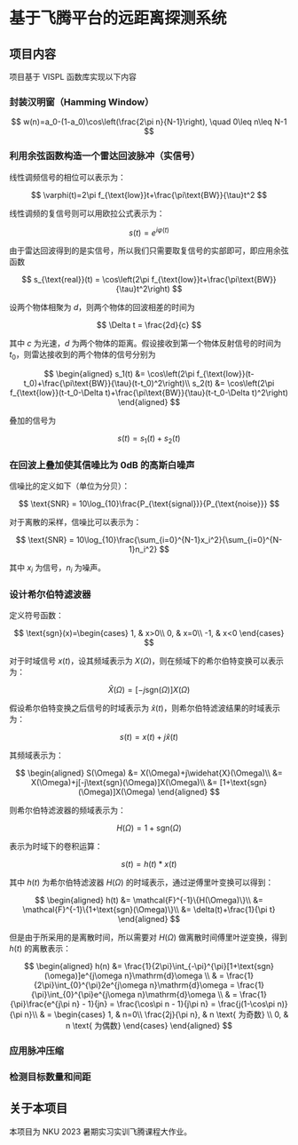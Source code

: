 # 基于飞腾平台的远距离探测系统

## 项目内容

项目基于 VISPL 函数库实现以下内容

### 封装汉明窗（Hamming Window）

$$
w(n)=a_0-(1-a_0)\cos\left(\frac{2\pi n}{N-1}\right), \quad 0\leq n\leq N-1
$$

### 利用余弦函数构造一个雷达回波脉冲（实信号）

线性调频信号的相位可以表示为：

$$
\varphi(t)=2\pi f_{\text{low}}t+\frac{\pi\text{BW}}{\tau}t^2
$$

线性调频的复信号则可以用欧拉公式表示为：

$$
s(t) = e^{i\varphi(t)}
$$

由于雷达回波得到的是实信号，所以我们只需要取复信号的实部即可，即应用余弦函数

$$
s_{\text{real}}(t) = \cos\left(2\pi f_{\text{low}}t+\frac{\pi\text{BW}}{\tau}t^2\right)
$$

设两个物体相聚为 $d$，则两个物体的回波相差的时间为

$$
\Delta t = \frac{2d}{c}
$$

其中 $c$ 为光速，$d$ 为两个物体的距离。假设接收到第一个物体反射信号的时间为 $t_0$，则雷达接收到的两个物体的信号分别为

$$
\begin{aligned}
s_1(t) &= \cos\left(2\pi f_{\text{low}}(t-t_0)+\frac{\pi\text{BW}}{\tau}(t-t_0)^2\right)\\
s_2(t) &= \cos\left(2\pi f_{\text{low}}(t-t_0-\Delta t)+\frac{\pi\text{BW}}{\tau}(t-t_0-\Delta t)^2\right)
\end{aligned}
$$

叠加的信号为

$$
s(t) = s_1(t)+s_2(t)
$$

### 在回波上叠加使其信噪比为 0dB 的高斯白噪声

信噪比的定义如下（单位为分贝）：

$$
\text{SNR} = 10\log_{10}\frac{P_{\text{signal}}}{P_{\text{noise}}}
$$

对于离散的采样，信噪比可以表示为：

$$
\text{SNR} = 10\log_{10}\frac{\sum_{i=0}^{N-1}x_i^2}{\sum_{i=0}^{N-1}n_i^2}
$$

其中 $x_i$ 为信号，$n_i$ 为噪声。

### 设计希尔伯特滤波器

定义符号函数：

$$
\text{sgn}(x)=\begin{cases}
1, & x>0\\
0, & x=0\\
-1, & x<0
\end{cases}
$$

对于时域信号 $x(t)$，设其频域表示为 $X(\Omega)$，则在频域下的希尔伯特变换可以表示为：

$$
\widehat{X}(\Omega) = [-j\text{sgn}(\Omega)]X(\Omega) 
$$

假设希尔伯特变换之后信号的时域表示为 $\widehat{x}(t)$，则希尔伯特滤波结果的时域表示为：

$$
s(t) = x(t)+j\widehat{x}(t)
$$

其频域表示为：

$$
\begin{aligned}
S(\Omega) &= X(\Omega)+j\widehat{X}(\Omega)\\
            &= X(\Omega)+j[-j\text{sgn}(\Omega)]X(\Omega)\\
            &= [1+\text{sgn}(\Omega)]X(\Omega)
\end{aligned}
$$

则希尔伯特滤波器的频域表示为：

$$
H(\Omega) = 1+\text{sgn}(\Omega)
$$

表示为时域下的卷积运算：

$$
s(t) = h(t) * x(t)
$$

其中 $h(t)$ 为希尔伯特滤波器 $H(\Omega)$ 的时域表示，通过逆傅里叶变换可以得到：

$$
\begin{aligned}
h(t) &= \mathcal{F}^{-1}\{H(\Omega)\}\\
        &= \mathcal{F}^{-1}\{1+\text{sgn}(\Omega)\}\\
        &= \delta(t)+\frac{1}{\pi t}
\end{aligned}
$$

但是由于所采用的是离散时间，所以需要对 $H(\Omega)$ 做离散时间傅里叶逆变换，得到 $h(t)$ 的离散表示：

$$
\begin{aligned}
h(n) &= \frac{1}{2\pi}\int_{-\pi}^{\pi}[1+\text{sgn}(\omega)]e^{j\omega n}\mathrm{d}\omega \\
& = \frac{1}{2\pi}\int_{0}^{\pi}2e^{j\omega n}\mathrm{d}\omega 
= \frac{1}{\pi}\int_{0}^{\pi}e^{j\omega n}\mathrm{d}\omega \\
& = \frac{1}{\pi}\frac{e^{j\pi n} - 1}{jn} = \frac{\cos\pi n - 1}{j\pi n} = \frac{j(1-\cos\pi n)}{\pi n}\\
& = \begin{cases}
1, & n=0\\
\frac{2j}{\pi n}, & n \text{ 为奇数} \\
0, & n \text{ 为偶数}
\end{cases}
\end{aligned}
$$

### 应用脉冲压缩

### 检测目标数量和间距

## 关于本项目

本项目为 NKU 2023 暑期实习实训飞腾课程大作业。
